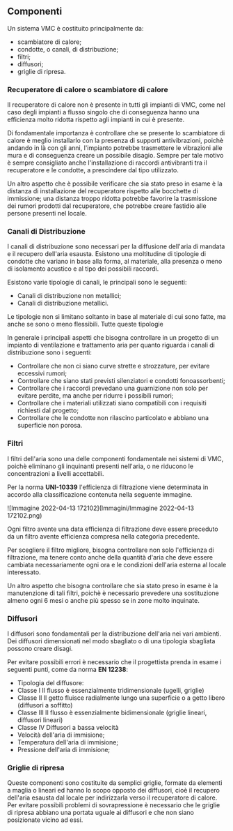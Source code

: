 ## **Componenti**

Un sistema VMC è costituito principalmente da:
+ scambiatore di calore;
+ condotte, o canali, di distribuzione;
+ filtri;
+ diffusori;
+ griglie di ripresa.

### Recuperatore di calore o scambiatore di calore

Il recuperatore di calore non è presente in tutti gli impianti di VMC, come nel caso degli impianti a flusso singolo che di conseguenza hanno una efficienza molto ridotta rispetto agli impianti in cui è presente.

Di fondamentale importanza è controllare che se presente lo scambiatore di calore è meglio installarlo con la presenza di supporti antivibrazioni, poichè andando in là con gli anni, l'impianto potrebbe trasmettere le vibrazioni alle mura e di conseguenza creare un possibile disagio. Sempre per tale motivo è sempre consigliato anche l'installazione di raccordi antivibranti tra il recuperatore e le condotte, a prescindere dal tipo utilizzato.

Un altro aspetto che è possibile verificare che sia stato preso in esame è la distanza di installazione del recuperatore rispetto alle bocchette di immissione; una distanza troppo ridotta potrebbe favorire la trasmissione dei rumori prodotti dal recuperatore, che potrebbe creare fastidio alle persone presenti nel locale.

### Canali di Distribuzione

I canali di distribuzione sono necessari per la diffusione dell'aria di mandata e il recupero dell'aria esausta. Esistono una moltitudine di tipologie di condotte che variano in base alla forma, al materiale, alla presenza o meno di isolamento acustico e al tipo dei possibili raccordi.

Esistono varie tipologie di canali, le principali sono le seguenti:

* Canali di distribuzione non metallici;
* Canali di distribuzione metallici.

Le tipologie non si limitano soltanto in base al materiale di cui sono fatte, ma anche se sono o meno flessibili. Tutte queste tipologie

In generale i principali aspetti che bisogna controllare in un progetto di un impianto di ventilazione e trattamento aria per quanto riguarda i canali di distribuzione sono i seguenti:

* Controllare che non ci siano curve strette e strozzature, per evitare eccessivi rumori;
* Controllare che siano stati previsti silenziatori e condotti fonoassorbenti;
* Controllare che i raccordi prevedano una guarnizione non solo per evitare perdite, ma anche per ridurre i possibili rumori;
* Controllare che i materiali utilizzati siano compatibili con i requisiti richiesti dal progetto;
* Controllare che le condotte non rilascino particolato e abbiano una superficie non porosa.

### Filtri

I filtri dell'aria sono una delle componenti fondamentale nei sistemi di VMC, poichè eliminano gli inquinanti presenti nell'aria, o ne riducono le concentrazioni a livelli accettabili.

Per la norma **UNI-10339** l'efficienza di filtrazione viene determinata in accordo alla classificazione contenuta nella seguente immagine.

![Immagine 2022-04-13 172102](Immagini/Immagine 2022-04-13 172102.png)

Ogni filtro avente una data efficienza di filtrazione deve essere preceduto da un filtro avente efficienza compresa nella categoria precedente.

Per scegliere il filtro migliore, bisogna controllare non solo l'efficienza di filtrazione, ma tenere conto anche della quantità d'aria che deve essere cambiata necessariamente ogni ora e le condizioni dell'aria esterna al locale interessato.

Un altro aspetto che bisogna controllare che sia stato preso in esame è la manutenzione di tali filtri, poichè è necessario prevedere una sostituzione almeno ogni 6 mesi o anche più spesso se in zone molto inquinate.

### Diffusori

I diffusori sono fondamentali per la distribuzione dell'aria nei vari ambienti.
Dei diffusori dimensionati nel modo sbagliato o di una tipologia sbagliata possono creare disagi.

Per evitare possibili errori è necessario che il progettista prenda in esame i seguenti punti, come da norma **EN 12238**:

* Tipologia del diffusore:
 * Classe I Il flusso è essenzialmente tridimensionale (ugelli, griglie)
 * Classe II Il getto fluisce radialmente lungo una superficie o a getto libero (diffusori a soffitto)
 * Classe III Il flusso è essenzialmente bidimensionale (griglie lineari, diffusori lineari)
 * Classe IV Diffusori a bassa velocità
* Velocità dell'aria di immisione;
* Temperatura dell'aria di immisione;
* Pressione dell'aria di immisione;

### Griglie di ripresa

Queste componenti sono costituite da semplici griglie, formate da elementi a maglia o lineari ed hanno lo scopo opposto dei diffusori, cioè il recupero dell'aria esausta dal locale per indirizzarla verso il recuperatore di calore.
Per evitare possibili problemi di sovrapressione è necessario che le griglie di ripresa abbiano una portata uguale ai diffusori e che non siano posizionate vicino ad essi.
